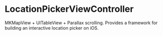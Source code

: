 LocationPickerViewController
============================

MKMapView + UITableView + Parallax scrolling. Provides a framework for building an interactive location picker on iOS.
